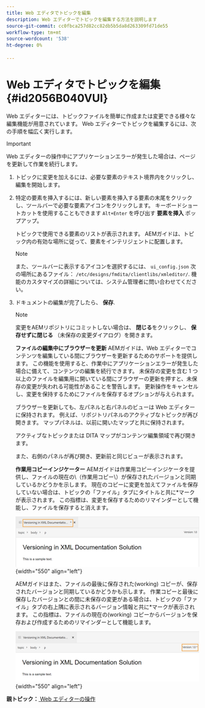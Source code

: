 ```yaml
---
title: Web エディタでトピックを編集
description: Web エディターでトピックを編集する方法を説明します
source-git-commit: cc0fbca257d82cc82db5b5da8d263309fd71de55
workflow-type: tm+mt
source-wordcount: '538'
ht-degree: 0%

---
```



# Web エディタでトピックを編集 {#id2056B040VUI}

Web エディターには、トピックファイルを簡単に作成または変更できる様々な編集機能が用意されています。 Web エディターでトピックを編集するには、次の手順を幅広く実行します。

>[!IMPORTANT]
>
> Web エディターの操作中にアプリケーションエラーが発生した場合は、ページを更新して作業を続行します。

1. トピックに変更を加えるには、必要な要素のテキスト境界内をクリックし、編集を開始します。

1. 特定の要素を挿入するには、新しい要素を挿入する要素の末尾をクリックし、ツールバーで必要な要素アイコンをクリックします。 キーボードショートカットを使用することもできます `Alt+Enter` を呼び出す **要素を挿入** ポップアップ。

   トピックで使用できる要素のリストが表示されます。 AEMガイドは、トピック内の有効な場所に従って、要素をインテリジェントに配置します。

   >[!NOTE]
   >
   > また、ツールバーに表示するアイコンを選択するには、 `ui_config.json` 次の場所にあるファイル： `/etc/designs/fmdita/clientlibs/xmleditor/`. 機能のカスタマイズの詳細については、システム管理者に問い合わせてください。

1. ドキュメントの編集が完了したら、 **保存**.

   >[!NOTE]
   >
   > 変更をAEMリポジトリにコミットしない場合は、 **閉じる**&#x200B;をクリックし、 **保存せずに閉じる** （未保存の変更ダイアログ）を開きます。

   **ファイルの編集中にブラウザーを更新**
AEMガイドは、Web エディターでコンテンツを編集している間にブラウザーを更新するためのサポートを提供します。 この機能を使用すると、作業中にアプリケーションエラーが発生した場合に備えて、コンテンツの編集を続行できます。 未保存の変更を含む 1 つ以上のファイルを編集用に開いている間にブラウザーの更新を押すと、未保存の変更が失われる可能性があることを警告します。 更新操作をキャンセルし、変更を保持するためにファイルを保存するオプションが与えられます。

   ブラウザーを更新しても、左パネルと右パネルのビューは Web エディターに保持されます。 例えば、リポジトリパネルのアクティブなトピックが再び開きます。 マップパネルは、以前に開いたマップと共に保持されます。

   アクティブなトピックまたは DITA マップがコンテンツ編集領域で再び開きます。

   また、右側のパネルが再び開き、更新前と同じビューが表示されます。

   **作業用コピーインジケーター**
AEMガイドは作業用コピーインジケータを提供し、ファイルの現在の\（作業用コピー\）が保存されたバージョンと同期しているかどうかを示します。 現在のコピーに変更を加えてファイルを保存していない場合は、トピックの「ファイル」タブにタイトルと共に\*マークが表示されます。 この指標は、変更を保存するためのリマインダーとして機能し、ファイルを保存すると消えます。

   ![](images/working-copy-text-update-indicator.png){width="550" align="left"}

   AEMガイドはまた、ファイルの最後に保存された\(working\) コピーが、保存されたバージョンと同期しているかどうかも示します。 作業コピーと最後に保存したバージョンとの間に未保存の変更がある場合は、トピックの「ファイル」タブの右上隅に表示されるバージョン情報と共に\*マークが表示されます。 この指標は、ファイルの現在の\(working\) コピーからバージョンを保存および作成するためのリマインダーとして機能します。

   ![](images/version-update-indicator.png){width="550" align="left"}


**親トピック：**[ Web エディターの操作](web-editor.md)

